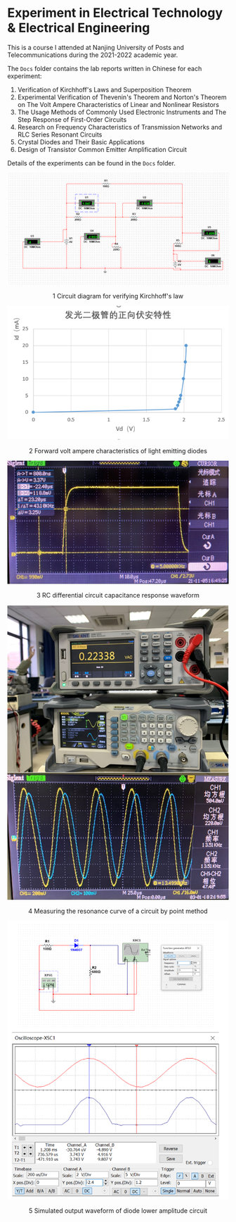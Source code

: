 # Experiment in Electrical Technology & Electrical Engineering

This is a course I attended at Nanjing University of Posts and Telecommunications during the 2021-2022 academic year.

The `Docs` folder contains the lab reports written in Chinese for each experiment:

1. Verification of Kirchhoff's Laws and Superposition Theorem
2. Experimental Verification of Thevenin's Theorem and Norton's Theorem on The Volt Ampere Characteristics of Linear and Nonlinear Resistors
3. The Usage Methods of Commonly Used Electronic Instruments and The Step Response of First-Order Circuits
4. Research on Frequency Characteristics of Transmission Networks and RLC Series Resonant Circuits
5. Crystal Diodes and Their Basic Applications
6. Design of Transistor Common Emitter Amplification Circuit

Details of the experiments can be found in the `Docs` folder.


<p align="center">
  <img src="https://github.com/DarthEricXD/Experiment-in-Electrical-Technology-and-Electrical-Engineering/blob/main/pics/1%20Circuit%20diagram%20for%20verifying%20Kirchhoff's%20law.png" alt="image">
</p>
<p align="center">1 Circuit diagram for verifying Kirchhoff's law</p>

<p align="center">
  <img src="https://github.com/DarthEricXD/Experiment-in-Electrical-Technology-and-Electrical-Engineering/blob/main/pics/2%20Forward%20Volt%20Ampere%20Characteristics%20of%20Light%20Emitting%20Diodes.png" alt="image">
</p>
<p align="center">2 Forward volt ampere characteristics of light emitting diodes</p>

<p align="center">
  <img src="https://github.com/DarthEricXD/Experiment-in-Electrical-Technology-and-Electrical-Engineering/blob/main/pics/3%20RC%20differential%20circuit%20capacitance%20response%20waveform.jpg" alt="image">
</p>
<p align="center">3 RC differential circuit capacitance response waveform</p>

<p align="center">
  <img src="https://github.com/DarthEricXD/Experiment-in-Electrical-Technology-and-Electrical-Engineering/blob/main/pics/4%20Measuring%20the%20resonance%20curve%20of%20a%20circuit%20by%20point%20method.png" alt="image">
</p>
<p align="center">4 Measuring the resonance curve of a circuit by point method</p>

<p align="center">
  <img src="https://github.com/DarthEricXD/Experiment-in-Electrical-Technology-and-Electrical-Engineering/blob/main/pics/5%20Simulated%20output%20waveform%20of%20diode%20lower%20amplitude%20circuit.png" alt="image">
</p>
<p align="center">5 Simulated output waveform of diode lower amplitude circuit</p>

